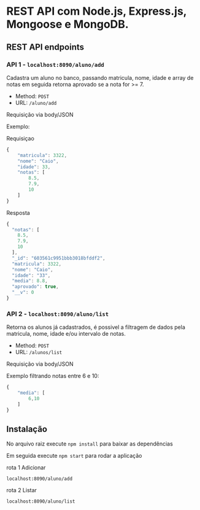 # REST API com Node.js, Express.js, Mongoose e MongoDB.

## REST API endpoints

### API 1 - `localhost:8090/aluno/add`

Cadastra um aluno no banco, passando matricula, nome, idade e array de notas em seguida retorna aprovado se a nota for >= 7.

+ Method: `POST`
+ URL: `/aluno/add`

Requisição via body/JSON

Exemplo:

Requisiçao

```js
{
	"matricula": 3322,
	"nome": "Caio",
	"idade": 33,
	"notas": [
		8.5,
		7.9,
		10
	]
}
```
Resposta
```js
{
  "notas": [
    8.5,
    7.9,
    10
  ],
  "_id": "603561c9951bbb3018bfddf2",
  "matricula": 3322,
  "nome": "Caio",
  "idade": "33",
  "media": 8.8,
  "aprovado": true,
  "__v": 0
}
```

### API 2 - `localhost:8090/aluno/list`

Retorna os alunos já cadastrados, é possivel a filtragem de dados pela matricula, nome, idade e/ou intervalo de notas.

+ Method: `POST`
+ URL: `/alunos/list`

Requisição via body/JSON

Exemplo filtrando notas entre 6 e 10:

```js
{
	"media": [
		6,10
	]
}
```

## Instalação

No arquivo raiz execute `npm install` para baixar as dependências

Em seguida execute `npm start` para rodar a aplicação

rota 1 Adicionar

`localhost:8090/aluno/add`

rota 2 Listar

`localhost:8090/aluno/list`
